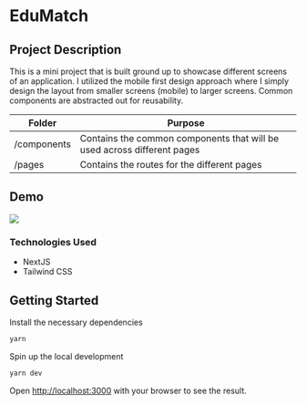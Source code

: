 # EduMatch

## Project Description
This is a mini project that is built ground up to showcase different screens of an application. I utilized the mobile first design approach where I simply design the layout from smaller screens (mobile) to larger screens. Common components are abstracted out for reusability. 

| Folder  | Purpose |
| ------------- | ------------- |
| /components  | Contains the common components that will be used across different pages  |
| /pages  | Contains the routes for the different pages   |

## Demo
![](demo.gif)

### Technologies Used
- NextJS
- Tailwind CSS

## Getting Started

Install the necessary dependencies
```bash
yarn
```

Spin up the local development

```bash
yarn dev
```

Open [http://localhost:3000](http://localhost:3000) with your browser to see the result.